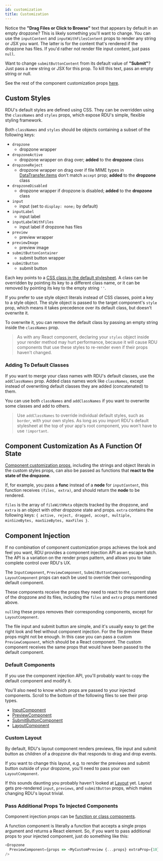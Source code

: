 ```yaml
---
id: customization
title: Customization
---
```



Notice the __"Drag Files or Click to Browse"__ text that appears by default in an empty dropzone? This is likely something you'll want to change. You can use the `inputContent` and `inputWithFilesContent` props to render any string or JSX you want. The latter is for the content that's rendered if the dropzone has files. If you'd rather not render file input content, just pass `null`.

Want to change `submitButtonContent` from its default value of __"Submit"__? Just pass a new string or JSX for this prop. To kill this text, pass an empty string or null.

See the rest of the component customization props [here](props.md#component-customization-props).


## Custom Styles
RDU's default styles are defined using CSS. They can be overridden using the `classNames` and `styles` props, which expose RDU's simple, flexible styling framework.

Both `classNames` and `styles` should be objects containing a subset of the following keys:

- `dropzone`
  + dropzone wrapper
- `dropzoneActive`
  + dropzone wrapper on drag over; __added__ to the __dropzone__ class
- `dropzoneReject`
  + dropzone wrapper on drag over if file MIME types in [DataTransfer.items](https://developer.mozilla.org/en-US/docs/Web/API/DataTransfer/items) don't match `accept` prop; __added__ to the __dropzone__ class
- `dropzoneDisabled`
  + dropzone wrapper if dropzone is disabled; __added__ to the __dropzone__ class
- `input`
  + input (set to `display: none;` by default)
- `inputLabel`
  + input label
- `inputLabelWithFiles`
  + input label if dropzone has files
- `preview`
  + preview wrapper
- `previewImage`
  + preview image
- `submitButtonContainer`
  + submit button wrapper
- `submitButton`
  + submit button

Each key points to a [CSS class in the default stylesheet](https://github.com/fortana-co/react-dropzone-uploader/blob/master/src/styles.css). A class can be overridden by pointing its key to a different class name, or it can be removed by pointing its key to the empty string `''`.

If you prefer to use style object literals instead of CSS classes, point a key to a style object. The style object is passed to the target component's `style` prop, which means it takes precedence over its default class, but doesn't overwrite it.

To overwrite it, you can remove the default class by passing an empty string inside the `classNames` prop.

>As with any React component, declaring your `styles` object inside your render method may hurt performance, because it will cause RDU components that use these styles to re-render even if their props haven't changed.


### Adding To Default Classes
If you want to merge your class names with RDU's default classes, use the `addClassNames` prop. Added class names work like `classNames`, except instead of overwriting default classes they are added (concatenated) to them.

You can use both `classNames` and `addClassNames` if you want to overwrite some classes and add to others.

>Use `addClassNames` to override individual default styles, such as `border`, with your own styles. As long as you import RDU's default stylesheet at the top of your app's root component, you won't have to use `!important`.


## Component Customization As A Function Of State
[Component customization props](props.md#component-customization-props), including the strings and object literals in the custom styles props, can also be passed as functions that __react to the state of the dropzone__.

If, for example, you pass a __func__ instead of a __node__ for `inputContent`, this function receives `(files, extra)`, and should return the __node__ to be rendered.

`files` is the array of `fileWithMeta` objects tracked by the dropzone, and `extra` is an object with other dropzone state and props. `extra` contains the following keys: `{ active, reject, dragged, accept, multiple, minSizeBytes, maxSizeBytes, maxFiles }`.



## Component Injection
If no combination of component customization props achieves the look and feel you want, RDU provides a component injection API as an escape hatch. The API is a variation on the render props pattern, and allows you to take complete control over RDU's UX.

The `InputComponent`, `PreviewComponent`, `SubmitButtonComponent`, `LayoutComponent` props can each be used to override their corresponding default component.

These components receive the props they need to react to the current state of the dropzone and its files, including the `files` and `extra` props mentioned above.

`null`ing these props removes their corresponding components, except for `LayoutComponent`.

The file input and submit button are simple, and it's usually easy to get the right look and feel without component injection. For the file preview these props might not be enough. In this case you can pass a custom `PreviewComponent`, which should be a React component. The custom component receives the same props that would have been passed to the default component.


### Default Components
If you use the component injection API, you'll probably want to copy the default component and modify it.

You'll also need to know which props are passed to your injected components. Scroll to the bottom of the following files to see their prop types.

- [InputComponent](https://github.com/fortana-co/react-dropzone-uploader/blob/master/src/Input.js)
- [PreviewComponent](https://github.com/fortana-co/react-dropzone-uploader/blob/master/src/Preview.js)
- [SubmitButtonComponent](https://github.com/fortana-co/react-dropzone-uploader/blob/master/src/SubmitButton.js)
- [LayoutComponent](https://github.com/fortana-co/react-dropzone-uploader/blob/master/src/Layout.js)


### Custom Layout
By default, RDU's layout component renders previews, file input and submit button as children of a dropzone div that responds to drag and drop events.

If you want to change this layout, e.g. to render the previews and submit button outside of your dropzone, you'll need to pass your own `LayoutComponent`.

If this sounds daunting you probably haven't looked at [Layout](https://github.com/fortana-co/react-dropzone-uploader/blob/master/src/Layout.js) yet. Layout gets pre-rendered `input`, `previews`, and `submitButton` props, which makes changing RDU's layout trivial.


### Pass Additional Props To Injected Components
Component injection props can be [function or class components](https://reactjs.org/docs/components-and-props.html#function-and-class-components).

A function component is literally a function that accepts a single props argument and returns a React element. So, if you want to pass additional props to your injected component, just do something like this:

~~~js
<Dropzone
  PreviewComponent={props => <MyCustomPreview {...props} extraProp={10} />}
/>
~~~
